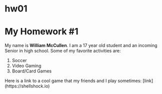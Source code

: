 # hw01

<h1>My Homework #1</h1>

My name is <strong>William McCullen</strong>.
I am a 17 year old student and an incoming Senior in high school.
Some of my favorite activities are:
<ol>
<li>Soccer</li>
<li>Video Gaming</li>
<li>Board/Card Games</li>
</ol>
Here is a link to a cool game that my friends and I play sometimes:
[link](https://shellshock.io)